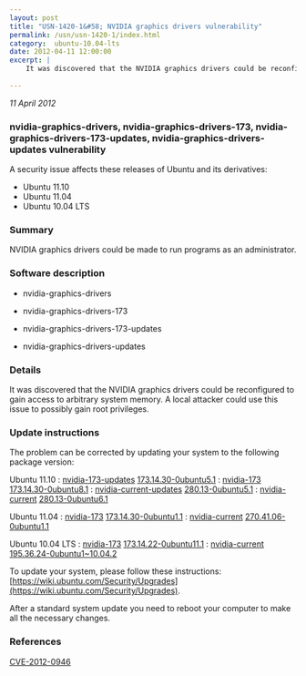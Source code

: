 ```yaml
---
layout: post
title: "USN-1420-1&#58; NVIDIA graphics drivers vulnerability"
permalink: /usn/usn-1420-1/index.html
category:  ubuntu-10.04-lts
date: 2012-04-11 12:00:00
excerpt: |
    It was discovered that the NVIDIA graphics drivers could be reconfigured to gain access to arbitrary system memory. A local attacker could use this issue to possibly gain root privileges. 
    
--- 
```

 
 

*11 April 2012*

### nvidia-graphics-drivers, nvidia-graphics-drivers-173, nvidia-graphics-drivers-173-updates, nvidia-graphics-drivers-updates vulnerability

A security issue affects these releases of Ubuntu and its derivatives:

* Ubuntu 11.10
* Ubuntu 11.04
* Ubuntu 10.04 LTS

### Summary

NVIDIA graphics drivers could be made to run programs as an administrator. 

### Software description

* nvidia-graphics-drivers 

* nvidia-graphics-drivers-173 

* nvidia-graphics-drivers-173-updates 

* nvidia-graphics-drivers-updates 

### Details

It was discovered that the NVIDIA graphics drivers could be reconfigured to gain access to arbitrary system memory. A local attacker could use this issue to possibly gain root privileges. 

### Update instructions

The problem can be corrected by updating your system to the following package version:

Ubuntu 11.10
 : [nvidia-173-updates](https://launchpad.net/ubuntu/+source/nvidia-graphics-drivers-173-updates) <span> [173.14.30-0ubuntu5.1](https://launchpad.net/ubuntu/+source/nvidia-graphics-drivers-173-updates/173.14.30-0ubuntu5.1) </span> 
 : [nvidia-173](https://launchpad.net/ubuntu/+source/nvidia-graphics-drivers-173) <span> [173.14.30-0ubuntu8.1](https://launchpad.net/ubuntu/+source/nvidia-graphics-drivers-173/173.14.30-0ubuntu8.1) </span> 
 : [nvidia-current-updates](https://launchpad.net/ubuntu/+source/nvidia-graphics-drivers-updates) <span> [280.13-0ubuntu5.1](https://launchpad.net/ubuntu/+source/nvidia-graphics-drivers-updates/280.13-0ubuntu5.1) </span> 
 : [nvidia-current](https://launchpad.net/ubuntu/+source/nvidia-graphics-drivers) <span> [280.13-0ubuntu6.1](https://launchpad.net/ubuntu/+source/nvidia-graphics-drivers/280.13-0ubuntu6.1) </span> 

Ubuntu 11.04
 : [nvidia-173](https://launchpad.net/ubuntu/+source/nvidia-graphics-drivers-173) <span> [173.14.30-0ubuntu1.1](https://launchpad.net/ubuntu/+source/nvidia-graphics-drivers-173/173.14.30-0ubuntu1.1) </span> 
 : [nvidia-current](https://launchpad.net/ubuntu/+source/nvidia-graphics-drivers) <span> [270.41.06-0ubuntu1.1](https://launchpad.net/ubuntu/+source/nvidia-graphics-drivers/270.41.06-0ubuntu1.1) </span> 

Ubuntu 10.04 LTS
 : [nvidia-173](https://launchpad.net/ubuntu/+source/nvidia-graphics-drivers-173) <span> [173.14.22-0ubuntu11.1](https://launchpad.net/ubuntu/+source/nvidia-graphics-drivers-173/173.14.22-0ubuntu11.1) </span> 
 : [nvidia-current](https://launchpad.net/ubuntu/+source/nvidia-graphics-drivers) <span> [195.36.24-0ubuntu1~10.04.2](https://launchpad.net/ubuntu/+source/nvidia-graphics-drivers/195.36.24-0ubuntu1~10.04.2) </span> 

To update your system, please follow these instructions: [https://wiki.ubuntu.com/Security/Upgrades](https://wiki.ubuntu.com/Security/Upgrades).

After a standard system update you need to reboot your computer to make all the necessary changes. 

### References

 
 [CVE-2012-0946](http://people.ubuntu.com/~ubuntu-security/cve/CVE-2012-0946)
 


